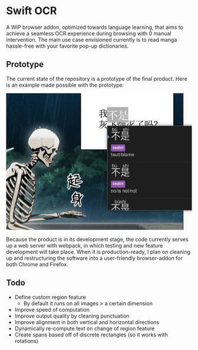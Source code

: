 # Swift OCR

A WIP browser addon, optimized towards language learning, that aims to achieve a seamless OCR experience during browsing with 0 manual intervention. The main use case envisioned currently is to read manga hassle-free with your favorite pop-up dictionaries.

## Prototype

The current state of the repository is a prototype of the final product. Here is an example made possible with the prototype:

![Demo](screenshots/demo.png)

Because the product is in its development stage, the code currently serves up a web server with webpack, in which testing and new feature development will take place. When it is production-ready, I plan on cleaning up and restructuring the software into a user-friendly browser-addon for both Chrome and Firefox.

## Todo

-   Define custom region feature
    -   By default it runs on all images > a certain dimension
-   Improve speed of computation
-   Improve output quality by cleaning punctuation
-   Improve alignment in both vertical and horizontal directions
-   Dynamically re-compute text on change of region feature
-   Create spans based off of discrete rectangles (so it works with rotations)
